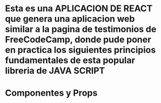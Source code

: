 # Esta es una APLICACION DE REACT  que genera una aplicacion web similar a la pagina de testimonios de FreeCodeCamp, donde pude poner en practica los siguientes principios fundamentales de esta popular libreria de JAVA SCRIPT

# Componentes y Props